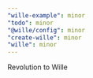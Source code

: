 ```yaml
---
"wille-example": minor
"todo": minor
"@wille/config": minor
"create-wille": minor
"wille": minor
---
```


Revolution to Wille
